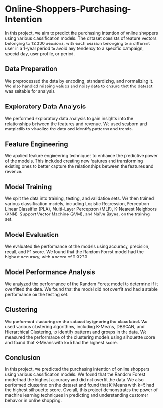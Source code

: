 # Online-Shoppers-Purchasing-Intention

In this project, we aim to predict the purchasing intention of online shoppers using various classification models. The dataset consists of feature vectors belonging to 12,330 sessions, with each session belonging to a different user in a 1-year period to avoid any tendency to a specific campaign, special day, user profile, or period.

## Data Preparation

We preprocessed the data by encoding, standardizing, and normalizing it. We also handled missing values and noisy data to ensure that the dataset was suitable for analysis.

## Exploratory Data Analysis

We performed exploratory data analysis to gain insights into the relationships between the features and revenue. We used seaborn and matplotlib to visualize the data and identify patterns and trends.

## Feature Engineering

We applied feature engineering techniques to enhance the predictive power of the models. This included creating new features and transforming existing ones to better capture the relationships between the features and revenue.

## Model Training

We split the data into training, testing, and validation sets. We then trained various classification models, including Logistic Regression, Perceptron Linear Classifier (PLA), Multi-Layer Perceptron (MLP), K-Nearest Neighbors (KNN), Support Vector Machine (SVM), and Naïve Bayes, on the training set.

## Model Evaluation

We evaluated the performance of the models using accuracy, precision, recall, and F1 score. We found that the Random Forest model had the highest accuracy, with a score of 0.9239.

## Model Performance Analysis

We analyzed the performance of the Random Forest model to determine if it overfitted the data. We found that the model did not overfit and had a stable performance on the testing set.

## Clustering

We performed clustering on the dataset by ignoring the class label. We used various clustering algorithms, including K-Means, DBSCAN, and Hierarchical Clustering, to identify patterns and groups in the data. We measured the performance of the clustering models using silhouette score and found that K-Means with k=5 had the highest score.

## Conclusion

In this project, we predicted the purchasing intention of online shoppers using various classification models. We found that the Random Forest model had the highest accuracy and did not overfit the data. We also performed clustering on the dataset and found that K-Means with k=5 had the highest silhouette score. Overall, this project demonstrates the power of machine learning techniques in predicting and understanding customer behavior in online shopping.

